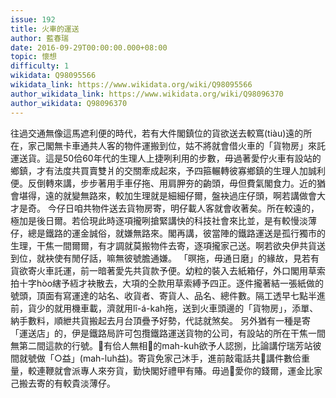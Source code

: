 ```yaml
---
issue: 192
title: 火車的運送
author: 藍春瑞
date: 2016-09-29T00:00:00.000+08:00
topic: 懷想
difficulty: 1
wikidata: Q98095566
wikidata_link: https://www.wikidata.org/wiki/Q98095566
author_wikidata_link: https://www.wikidata.org/wiki/Q98096370
author_wikidata: Q98096370
---
```

往過交通無像這馬遮利便的時代，若有大件閣鎮位的貨欲送去較窵(tiàu)遠的所在，家己閣無卡車通共人客的物件運搬到位，姑不將就會借火車的「貨物房」來託運送貨。這是50佮60年代的生理人上捷咧利用的步數，毋過著愛佇火車有設站的鄉鎮，才有法度共買賣雙爿的交關牽成起來，予四箍輾轉彼寡鄉鎮的生理人加誠利便。反倒轉來講，步步著用手車仔拖、用肩胛夯的齣頭，毋但費氣閣食力。近的猶會堪得，遠的就變無路來，較加生理就是細細仔爾，盤袂過庄仔頭，啊若講做會大才是奇。
今仔日咱共物件送去貨物房寄，明仔載人客就會收著矣。所在較遠的，極加是後日爾。若佮現此時逐項攏咧搶緊講快的科技社會來比並，是有較慢淡薄仔，總是鐵路的運金誠俗，就嫌無路來。閣再講，彼當陣的鐵路運送是孤行獨市的生理，干焦一間爾爾，有才調就莫搬物件去寄，逐項攏家己送。啊若欲央伊共貨送到位，就袂使有閒仔話，嘛無彼號膽通嫌。
「暝拖，毋通日磨」的緣故，見若有貨欲寄火車託運，前一暗著愛先共貨款予便。幼粒的裝入去紙箱仔，外口閣用草索拍十字hòo縖予絚才袂散去，大項的仝款用草索縛予四正。逐件攏著結一張紙做的號頭，頂面有寫運達的站名、收貨者、寄貨人、品名、總件數。隔工透早七點半進前，貨少的就用機車載，濟就用lî-á-kah拖，送到火車頭邊的「貨物房」，添單、納手數料，順紲共貨搬起去月台頂疊予好勢，代誌就煞矣。
另外猶有一種是寄「運送店」的，伊是鐵路局許可包攬鐵路運送貨物的公司，有設站的所在干焦一間無第二間這款的行號。𪜶有佮人無相𫝛的mah-kuh欲予人認捌，比論講佇瑞芳站彼間就號做「○益」(mah-luh益)。寄貨免家己沐手，進前敲電話共𪜶講件數佮重量，較連鞭就會派專人來夯貨，勤快閣好禮甲有賰。毋過𪜶愛你的錢爾，運金比家己搬去寄的有較貴淡薄仔。